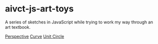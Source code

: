 # aivct-js-art-toys
A series of sketches in JavaScript while trying to work my way through an art textbook.

[Perspective](https://aivct.github.io/aivct-js-art-toys/perspective.html)
[Curve](https://aivct.github.io/aivct-js-art-toys/curve.html)
[Unit Circle](https://aivct.github.io/aivct-js-art-toys/unit_circle.html)
